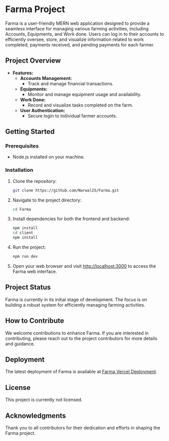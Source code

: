 # Farma Project

Farma is a user-friendly MERN web application designed to provide a seamless interface for managing various farming activities, including Accounts, Equipments, and Work done. Users can log in to their accounts to efficiently oversee, store, and visualize information related to work completed, payments received, and pending payments for each farmer.

## Project Overview

- **Features:**
  - **Accounts Management:**
    - Track and manage financial transactions.
  - **Equipments:**
    - Monitor and manage equipment usage and availability.
  - **Work Done:**
    - Record and visualize tasks completed on the farm.
  - **User Authentication:**
    - Secure login to individual farmer accounts.

## Getting Started

### Prerequisites

- Node.js installed on your machine.

### Installation

1. Clone the repository:

   ```bash
   git clone https://github.com/Narwal25/Farma.git
   ```

2. Navigate to the project directory:

   ```bash
   cd Farma
   ```

3. Install dependencies for both the frontend and backend:

   ```bash
   npm install
   cd client
   npm install
   ```

4. Run the project:

   ```bash
   npm run dev
   ```

5. Open your web browser and visit [http://localhost:3000](http://localhost:3000) to access the Farma web interface.

## Project Status

Farma is currently in its initial stage of development. The focus is on building a robust system for efficiently managing farming activities.

## How to Contribute

We welcome contributions to enhance Farma. If you are interested in contributing, please reach out to the project contributors for more details and guidance.

## Deployment

The latest deployment of Farma is available at [Farma Vercel Deployment](https://farma-virid.vercel.app/).

## License

This project is currently not licensed.

## Acknowledgments

Thank you to all contributors for their dedication and efforts in shaping the Farma project.
